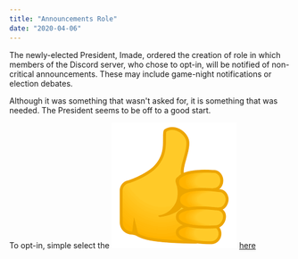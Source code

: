 ```yaml
---
title: "Announcements Role"
date: "2020-04-06"
---
```


The newly-elected President, Imade, ordered the creation of role in which members of the Discord server, who chose to opt-in, will be notified of non-critical announcements. These may include game-night notifications or election debates.

Although it was something that wasn't asked for, it is something that was needed. The President seems to be off to a good start.

To opt-in, simple select the ![](images/image-1.png) [here](https://discordapp.com/channels/554769523635650580/686345549980368901)
